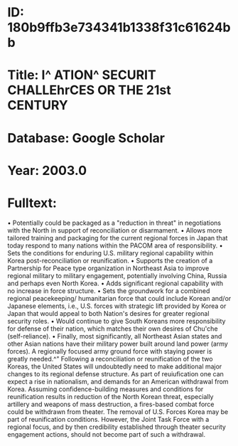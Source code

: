 # ID: 180b9ffb3e734341b1338f31c61624bb
# Title: I^ ATION^ SECURIT CHALLEhrCES OR THE 21st CENTURY
# Database: Google Scholar
# Year: 2003.0
# Fulltext:
• Potentially could be packaged as a "reduction in threat" in negotiations with the North in support of reconciliation or disarmament. •
Allows more tailored training and packaging for the current regional forces in Japan that today respond to many nations within the PACOM area of responsibility. •
Sets the conditions for enduring U.S. military regional capability within Korea post-reconciliation or reunification. •
Supports the creation of a Partnership for Peace type organization in Northeast Asia to improve regional military to military engagement, potentially involving China, Russia and perhaps even North Korea. •
Adds significant regional capability with no increase in force structure. •
Sets the groundwork for a combined regional peacekeeping/ humanitarian force that could include Korean and/or Japanese elements, i.e., U.S. forces with strategic lift provided by Korea or Japan that would appeal to both Nation's desires for greater regional security roles. •
Would continue to give South Koreans more responsibility for defense of their nation, which matches their own desires of Chu'che (self-reliance). •
Finally, most significantly, all Northeast Asian states and other Asian nations have their military power built around land power (army forces).
A regionally focused army ground force with staying power is greatly needed.^" Following a reconciliation or reunification of the two Koreas, the United States will undoubtedly need to make additional major changes to its regional defense structure.
As part of reuiufication one can expect a rise in nationalism, and demands for an American withdrawal from Korea.
Assuming confidence-building measures and conditions for reunification results in reduction of the North Korean threat, especially artillery and weapons of mass destruction, a fires-based combat force could be withdrawn from theater.
The removal of U.S. Forces Korea may be part of reunification conditions.
However, the Joint Task Force with a regional focus, and by then credibility established through theater security engagement actions, should not become part of such a withdrawal.